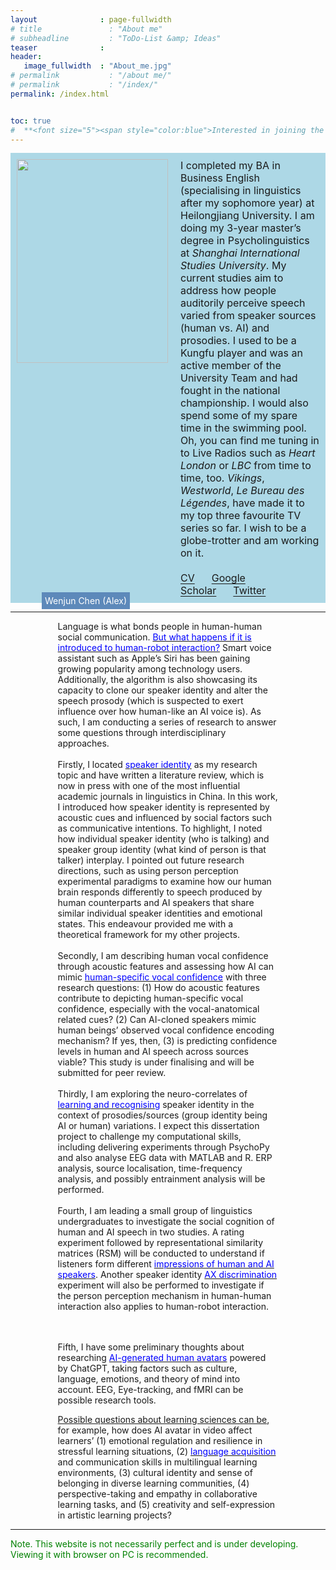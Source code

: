 ```yaml
---
layout              : page-fullwidth
# title               : "About me"
# subheadline         : "ToDo-List &amp; Ideas"
teaser              : 
header:
   image_fullwidth  : "About_me.jpg"
# permalink           : "/about me/"
# permalink           : "/index/"
permalink: /index.html


toc: true
#  **<font size="5"><span style="color:blue">Interested in joining the SoBA Lab?</span></font>**
---
```

<div class="batch">
  <div class="image-container">
    <img class="main-image" src="{{ site.urlimg }}Alex_photo_1.jpg" alt="">
    <div class="overlay">Wenjun Chen (Alex)</div>
  </div>
  <p class="text">I completed my BA in Business English (specialising in linguistics after my sophomore year) at Heilongjiang University. I am doing my 3-year master’s degree in Psycholinguistics at <em>Shanghai International Studies University</em>. My current studies aim to address how people auditorily perceive speech varied from speaker sources (human vs. AI) and prosodies. I used to be a Kungfu player and was an active member of the University Team and had fought in the national championship. I would also spend some of my spare time in the swimming pool. Oh, you can find me tuning in to Live Radios such as <em>Heart London</em> or <em>LBC</em> from time to time, too.  <em>Vikings</em>, <em>Westworld</em>, <em>Le Bureau des Légendes</em>, have made it to my top three favourite TV series so far. I wish to be a globe-trotter and am working on it. <br/> <br/> <a href="https://raw.githubusercontent.com/wenjunchen29/web/6fe92c09fd8748ecfc8f41337e79b325a75e1a73/files/CV_WenjunChen_30_May_2023.pdf" target="_blank" style="text-decoration: underline; text-underline-offset: 3px;">CV</a>&nbsp;&nbsp;&nbsp;&nbsp;&nbsp;&nbsp;<a href="https://scholar.google.co.uk/citations?user=MOPUcx8AAAAJ&hl=zh-TW" target="_blank" style="text-decoration: underline; text-underline-offset: 3px;">Google Scholar</a>&nbsp;&nbsp;&nbsp;&nbsp;&nbsp;&nbsp;<a href="https://twitter.com/wenjunchen_alex" target="_blank" style="text-decoration: underline; text-underline-offset: 3px;">Twitter</a></p>
</div>

<style>
.batch {
  background-color: lightblue;
  margin: 0px;
  display: flex;
}

.image-container {
  position: relative;
  flex-basis: 40%;
}

.main-image {
  width: 242px; 
  height: 325.5px;
  padding: 10px;
}

.overlay {
  position: absolute;
  bottom: -10px; 
  left: 50px; 
  padding: 5px;
  /* background-color: #113b60; */
  background-color: #5d89ba;
  color: white;
}

.text {
  font-size: 16px;
  margin: 10px;
  flex-basis: 120%;
}
</style>


---

<!-- **Keywords for my academic interest:** AI voice-cloning; Speaker identity; Vocal confidence; AI-generated avatar; Learning; EEG; fMRI -->

<div style="width: 70%; margin: auto;">

Language is what bonds people in human-human social communication. <a href="https://www.youtube.com/watch?v=dctcfxw13AQ" target="_blank"><span style="color:blue">But what happens if it is introduced to human-robot interaction?</span></a> Smart voice assistant such as Apple’s Siri has been gaining growing popularity among technology users. Additionally, the algorithm is also showcasing its capacity to clone our speaker identity and alter the speech prosody (which is suspected to exert influence over how human-like an AI voice is). As such, I am conducting a series of research to answer some questions through interdisciplinary approaches.
<br><br>
Firstly, I located <a href="https://www.science.org/doi/10.1126/science.1210277" target="_blank"><span style="color:blue">speaker identity</span></a> as my research topic and have written a literature review, which is now in press with one of the most influential academic journals in linguistics in China. In this work, I introduced how speaker identity is represented by acoustic cues and influenced by social factors such as communicative intentions. To highlight, I noted how individual speaker identity (who is talking) and speaker group identity (what kind of person is that talker) interplay. I pointed out future research directions, such as using person perception experimental paradigms to examine how our human brain responds differently to speech produced by human counterparts and AI speakers that share similar individual speaker identities and emotional states. This endeavour provided me with a theoretical framework for my other projects. 
 <br><br>
Secondly, I am describing human vocal confidence through acoustic features and assessing how AI can mimic <a href="https://psycnet.apa.org/doi/10.1016/j.specom.2017.01.011" target="_blank"><span style="color:blue">human-specific vocal confidence</span></a> with three research questions: (1) How do acoustic features contribute to depicting human-specific vocal confidence, especially with the vocal-anatomical related cues? (2) Can AI-cloned speakers mimic human beings’ observed vocal confidence encoding mechanism? If yes, then, (3) is predicting confidence levels in human and AI speech across sources viable? This study is under finalising and will be submitted for peer review. 
<br><br>
Thirdly, I am exploring the neuro-correlates of <a href="https://www.jneurosci.org/content/34/33/10821" target="_blank"><span style="color:blue">learning and recognising</span></a> speaker identity in the context of prosodies/sources (group identity being AI or human) variations. I expect this dissertation project to challenge my computational skills, including delivering experiments through PsychoPy and also analyse EEG data with MATLAB and R. ERP analysis, source localisation, time-frequency analysis, and possibly entrainment analysis will be performed. 
<br><br>
Fourth, I am leading a small group of linguistics undergraduates to investigate the social cognition of human and AI speech in two studies. A rating experiment followed by representational similarity matrices (RSM) will be conducted to understand if listeners form different <a href="https://www.sciencedirect.com/science/article/abs/pii/S074756320200081X" target="_blank"><span style="color:blue">impressions of human and AI speakers</span></a>. Another speaker identity <a href="https://www.pnas.org/doi/full/10.1073/pnas.1401383111" target="_blank"><span style="color:blue">AX discrimination</span></a> experiment will also be performed to investigate if the person perception mechanism in human-human interaction also applies to human-robot interaction.


<br><br>
Fifth, I have some preliminary thoughts about researching <a href="https://www.youtube.com/watch?v=U0HNdsxC8YU&t=248s" target="_blank"><span style="color:blue">AI-generated human avatars</span></a> powered by ChatGPT, taking factors such as culture, language, emotions, and theory of mind into account. EEG, Eye-tracking, and fMRI can be possible research tools. <br>

<a href="/web/AI_avatar_and_learning_sciences/">Possible questions about learning sciences can be</a>, for example, how does AI avatar in video affect learners’ (1) emotional regulation and resilience in stressful learning situations, (2) <a href="https://journals.sagepub.com/doi/full/10.1177/00336882231162868" target="_blank"><span style="color:blue">language acquisition</span></a> and communication skills in multilingual learning environments, (3) cultural identity and sense of belonging in diverse learning communities, (4) perspective-taking and empathy in collaborative learning tasks, and (5) creativity and self-expression in artistic learning projects?
</div>





----
<span style="color:green">Note. This website is not necessarily perfect and is under developing. Viewing it with browser on PC is recommended.</span>
